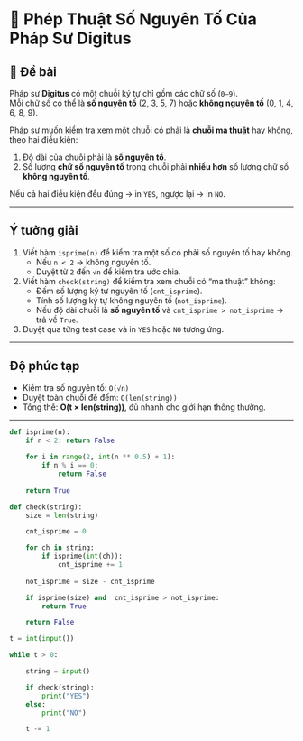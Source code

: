 # 🔮 Phép Thuật Số Nguyên Tố Của Pháp Sư Digitus

## 🧩 Đề bài
Pháp sư **Digitus** có một chuỗi ký tự chỉ gồm các chữ số (`0–9`).  
Mỗi chữ số có thể là **số nguyên tố** (2, 3, 5, 7) hoặc **không nguyên tố** (0, 1, 4, 6, 8, 9).

Pháp sư muốn kiểm tra xem một chuỗi có phải là **chuỗi ma thuật** hay không, theo hai điều kiện:

1. Độ dài của chuỗi phải là **số nguyên tố**.  
2. Số lượng **chữ số nguyên tố** trong chuỗi phải **nhiều hơn** số lượng chữ số **không nguyên tố**.

Nếu cả hai điều kiện đều đúng → in `YES`, ngược lại → in `NO`.

---

##  Ý tưởng giải

1. Viết hàm `isprime(n)` để kiểm tra một số có phải số nguyên tố hay không.  
   - Nếu `n < 2` → không nguyên tố.  
   - Duyệt từ `2` đến `√n` để kiểm tra ước chia.
2. Viết hàm `check(string)` để kiểm tra xem chuỗi có “ma thuật” không:
   - Đếm số lượng ký tự nguyên tố (`cnt_isprime`).
   - Tính số lượng ký tự không nguyên tố (`not_isprime`).
   - Nếu độ dài chuỗi là **số nguyên tố** và `cnt_isprime > not_isprime` → trả về `True`.
3. Duyệt qua từng test case và in `YES` hoặc `NO` tương ứng.

---

##  Độ phức tạp

- Kiểm tra số nguyên tố: `O(√n)`  
- Duyệt toàn chuỗi để đếm: `O(len(string))`  
- Tổng thể: **O(t × len(string))**, đủ nhanh cho giới hạn thông thường.

---


```python
def isprime(n):
    if n < 2: return False
    
    for i in range(2, int(n ** 0.5) + 1):
        if n % i == 0:
            return False
        
    return True

def check(string):
    size = len(string)

    cnt_isprime = 0

    for ch in string:
        if isprime(int(ch)):
            cnt_isprime += 1
    
    not_isprime = size - cnt_isprime

    if isprime(size) and  cnt_isprime > not_isprime:
        return True

    return False

t = int(input())

while t > 0:

    string = input()

    if check(string):
        print("YES")
    else:
        print("NO")

    t -= 1
